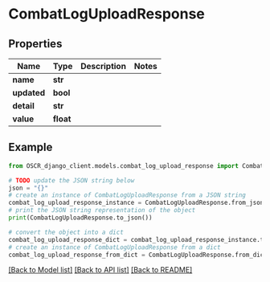 # CombatLogUploadResponse


## Properties

Name | Type | Description | Notes
------------ | ------------- | ------------- | -------------
**name** | **str** |  | 
**updated** | **bool** |  | 
**detail** | **str** |  | 
**value** | **float** |  | 

## Example

```python
from OSCR_django_client.models.combat_log_upload_response import CombatLogUploadResponse

# TODO update the JSON string below
json = "{}"
# create an instance of CombatLogUploadResponse from a JSON string
combat_log_upload_response_instance = CombatLogUploadResponse.from_json(json)
# print the JSON string representation of the object
print(CombatLogUploadResponse.to_json())

# convert the object into a dict
combat_log_upload_response_dict = combat_log_upload_response_instance.to_dict()
# create an instance of CombatLogUploadResponse from a dict
combat_log_upload_response_from_dict = CombatLogUploadResponse.from_dict(combat_log_upload_response_dict)
```
[[Back to Model list]](../README.md#documentation-for-models) [[Back to API list]](../README.md#documentation-for-api-endpoints) [[Back to README]](../README.md)


